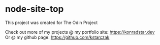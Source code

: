 # node-site-top

This project was created for The Odin Project

Check out more of my projects
@ my portfolio site: https://konradstar.dev
Or @ my github page: https://github.com/kstarczak
